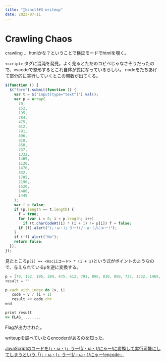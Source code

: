 ```yaml
---
title: "🌿ksnctf#3 writeup"
date: 2023-07-11
---
```


# Crawling Chaos

crawling … htmlかな？ということで検証モードでhtmlを覗く。

 `<script>` タグに混沌を発見。よく見るとただのコピペじゃなさそうだったので、vscodeで整形するとこれ自体が式になっているらしい。
nodeをたちあげて部分的に実行していくとこの関数が出てくる。

```jsx
$(function () {
  $("form").submit(function () {
    var t = $('input[type="text"]').val();
    var p = Array(
      70,
      152,
      195,
      284,
      475,
      612,
      791,
      896,
      810,
      850,
      737,
      1332,
      1469,
      1120,
      1470,
      832,
      1785,
      2196,
      1520,
      1480,
      1449
    );
    var f = false;
    if (p.length == t.length) {
      f = true;
      for (var i = 0; i < p.length; i++)
        if (t.charCodeAt(i) * (i + 1) != p[i]) f = false;
      if (f) alert("(」・ω・)」うー!(/・ω・)/にゃー!");
    }
    if (!f) alert("No");
    return false;
  });
});
```

見たところ`p[i] == <Asciiコード> * (i + 1)`という式がポイントのようなので、与えられている`p`を逆に変換する。

```jsx
p = [70, 152, 195, 284, 475, 612, 791, 896, 810, 850, 737, 1332, 1469, 1120, 1470, 832, 1785, 2196, 1520, 1480, 1449]
result = ""

p.each_with_index do |v, i|
   code = v / (i + 1)
   result << code.chr
end

print result
=> FLAG_........
```

Flagが出力された。

writeupを調べていたらencoderがあるのを知った。

[JavaScriptのコードを(」・ω・)」うー!(/・ω・)/にゃー!に変換して実行可能にしてしまうという「(」・ω・)」うー!(/・ω・)/にゃー!encode」](https://gigazine.net/news/20120528-unyaencode/)
